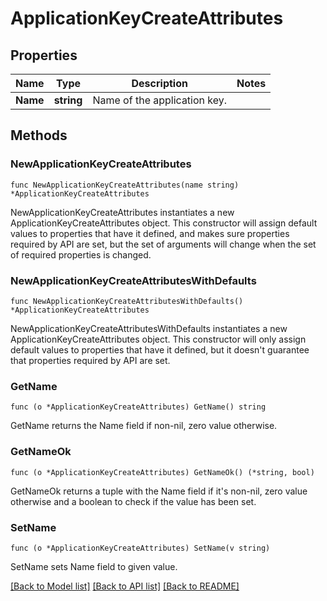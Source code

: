 # ApplicationKeyCreateAttributes

## Properties

Name | Type | Description | Notes
---- | ---- | ----------- | ------
**Name** | **string** | Name of the application key. | 

## Methods

### NewApplicationKeyCreateAttributes

`func NewApplicationKeyCreateAttributes(name string) *ApplicationKeyCreateAttributes`

NewApplicationKeyCreateAttributes instantiates a new ApplicationKeyCreateAttributes object.
This constructor will assign default values to properties that have it defined,
and makes sure properties required by API are set, but the set of arguments
will change when the set of required properties is changed.

### NewApplicationKeyCreateAttributesWithDefaults

`func NewApplicationKeyCreateAttributesWithDefaults() *ApplicationKeyCreateAttributes`

NewApplicationKeyCreateAttributesWithDefaults instantiates a new ApplicationKeyCreateAttributes object.
This constructor will only assign default values to properties that have it defined,
but it doesn't guarantee that properties required by API are set.

### GetName

`func (o *ApplicationKeyCreateAttributes) GetName() string`

GetName returns the Name field if non-nil, zero value otherwise.

### GetNameOk

`func (o *ApplicationKeyCreateAttributes) GetNameOk() (*string, bool)`

GetNameOk returns a tuple with the Name field if it's non-nil, zero value otherwise
and a boolean to check if the value has been set.

### SetName

`func (o *ApplicationKeyCreateAttributes) SetName(v string)`

SetName sets Name field to given value.



[[Back to Model list]](../README.md#documentation-for-models) [[Back to API list]](../README.md#documentation-for-api-endpoints) [[Back to README]](../README.md)


